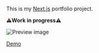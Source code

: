 This is my [Next.js](https://nextjs.org) portfolio project.

**⚠️Work in progress⚠️**

<img src="https://github.com/rodionov-nn/Hero/blob/main/preview.png" alt="Preview image" />

[Demo](https://my-portfolio-rodionovnn.vercel.app/)